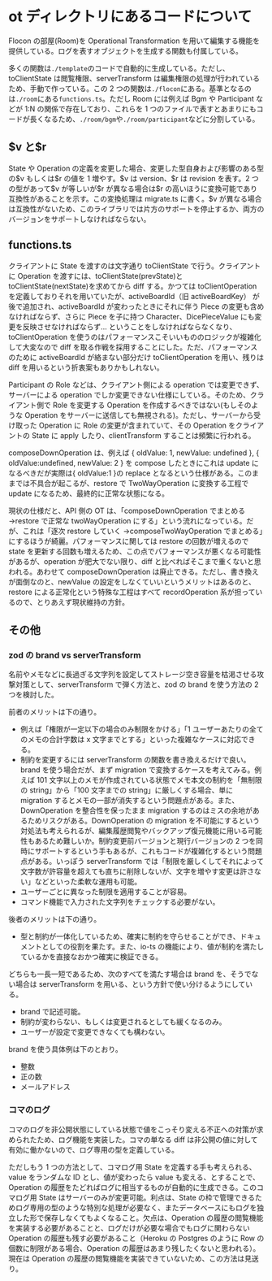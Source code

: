 # ot ディレクトリにあるコードについて

Flocon の部屋(Room)を Operational Transformation を用いて編集する機能を提供している。ログを表すオブジェクトを生成する関数も付属している。

多くの関数は`./template`のコードで自動的に生成している。ただし、toClientState は閲覧権限、serverTransform は編集権限の処理が行われているため、手動で作っている。この 2 つの関数は`./flocon`にある。基準となるのは`./room`にある`functions.ts`。ただし Room には例えば Bgm や Participant などが 1:N の関係で存在しており、これらを 1 つのファイルで表すとあまりにもコードが長くなるため、`./room/bgm`や`./room/participant`などに分割している。

## \$v と\$r

State や Operation の定義を変更した場合、変更した型自身および影響のある型の\$v もしくは\$r の値を 1 増やす。\$v は version、\$r は revision を表す。2 つの型があって\$v が等しいが\$r が異なる場合は\$r の高いほうに変換可能であり互換性があることを示す。この変換処理は migrate.ts に書く。$v が異なる場合は互換性がないため、このライブラリでは片方のサポートを停止するか、両方のバージョンをサポートしなければならない。

## functions.ts

クライアントに State を渡すのは文字通り toClientState で行う。クライアントに Operation を渡すには、toClientState(prevState)と toClientState(nextState)を求めてから diff する。かつては toClientOperation を定義しておりそれを用いていたが、activeBoardId（旧 activeBoardKey） が後で追加され、activeBoardId が変わったときにそれに伴う Piece の変更も含めなければならず、さらに Piece を子に持つ Character、DicePieceValue にも変更を反映させなければならず… ということをしなければならなくなり、toClientOperation を使うのはパフォーマンスこそいいもののロジックが複雑化して大変なので diff を取る作戦を採用することにした。ただ、パフォーマンスのために activeBoardId が絡まない部分だけ toClientOperation を用い、残りは diff を用いるという折衷案もありかもしれない。

Participant の Role などは、クライアント側による operation では変更できず、サーバーによる operation でしか変更できない仕様にしている。そのため、クライアント側で Role を変更する Operation を作成するべきではない(もしそのような Operation をサーバーに送信しても無視される)。ただし、サーバーから受け取った Operation に Role の変更が含まれていて、その Operation をクライアントの State に apply したり、clientTransform することは頻繁に行われる。

composeDownOperation は、例えば { oldValue: 1, newValue: undefined }, { oldValue:undefined, newValue: 2 } を compose したときにこれは update になるべきだが実際は{ oldValue:1 }の replace となるという仕様がある。このままでは不具合が起こるが、restore で TwoWayOperation に変換する工程で update になるため、最終的に正常な状態になる。

現状の仕様だと、API 側の OT は、「composeDownOperation でまとめる →restore で正常な twoWayOperation にする」という流れになっている。だが、これは「逐次 restore していく →composeTwoWayOperation でまとめる」にするほうが綺麗。パフォーマンスに関しては restore の回数が増えるので state を更新する回数も増えるため、この点でパフォーマンスが悪くなる可能性があるが、operation が肥大でない限り、diff と比べればそこまで重くないと思われる。あわせて composeDownOperation は廃止できる。ただし、書き換えが面倒なのと、newValue の設定をしなくていいというメリットはあるのと、restore による正常化という特殊な工程はすべて recordOperation 系が担っているので、とりあえず現状維持の方針。

## その他

### zod の brand vs serverTransform

名前やメモなどに長過ぎる文字列を設定してストレージ空き容量を枯渇させる攻撃対策として、serverTransform で弾く方法と、zod の brand を使う方法の 2 つを検討した。

前者のメリットは下の通り。

-   例えば「権限が一定以下の場合のみ制限をかける」「1 ユーザーあたりの全てのメモの合計字数は x 文字までとする」といった複雑なケースに対応できる。
-   制約を変更するには serverTransform の関数を書き換えるだけで良い。brand を使う場合だが、まず migration で変換するケースを考えてみる。例えば 101 文字以上のメモが作成されている状態でメモ本文の制約を「無制限の string」から「100 文字までの string」に厳しくする場合、単に migration するとメモの一部が消失するという問題点がある。また、DownOperation を整合性を保ったまま migration するのはミスの余地があるためリスクがある。DownOperation の migration を不可能にするという対処法も考えられるが、編集履歴閲覧やバックアップ復元機能に用いる可能性もあるため難しいか。制約変更前バージョンと現行バージョンの 2 つを同時にサポートするという手もあるが、これもコードが複雑化するという問題点がある。いっぽう serverTransform では「制限を厳しくしてそれによって文字数が許容量を超えても直ちに削除しないが、文字を増やす変更は許さない」などといった柔軟な運用も可能。
-   ユーザーごとに異なった制限を適用することが容易。
-   コマンド機能で入力された文字列をチェックする必要がない。

後者のメリットは下の通り。

-   型と制約が一体化しているため、確実に制約を守らせることができ、ドキュメントとしての役割を果たす。また、io-ts の機能により、値が制約を満たしているかを直接なおかつ確実に検証できる。

どちらも一長一短であるため、次のすべてを満たす場合は brand を、そうでない場合は serverTransform を用いる、という方針で使い分けるようにしている。

-   brand で記述可能。
-   制約が変わらない、もしくは変更されるとしても緩くなるのみ。
-   ユーザーが設定で変更できなくても構わない。

brand を使う具体例は下のとおり。

-   整数
-   正の数
-   メールアドレス

### コマのログ

コマのログを非公開状態にしている状態で値をこっそり変える不正への対策が求められたため、ログ機能を実装した。コマの単なる diff は非公開の値に対して有効に働かないので、ログ専用の型を定義している。

ただしもう 1 つの方法として、コマログ用 State を定義する手も考えられる、value をランダムな ID とし、値が変わったら value も変える、とすることで、Operation の履歴をたどればログに相当するものが自動的に生成できる。このコマログ用 State はサーバーのみが変更可能。利点は、State の枠で管理できるためログ専用の型のような特別な処理が必要なく、またデータベースにもログを独立した形で保存しなくてもよくなること。欠点は、Operation の履歴の閲覧機能を実装する必要があることと、ログだけが必要な場合でもログに関わらない Operation の履歴も残す必要があること（Heroku の Postgres のように Row の個数に制限がある場合、Operation の履歴はあまり残したくないと思われる）。現在は Operation の履歴の閲覧機能を実装できていないため、この方法は見送り。

[^1]: composeUpOperation や composeTwoWayOperation は、現時点で使う場面がないため実装していません。
